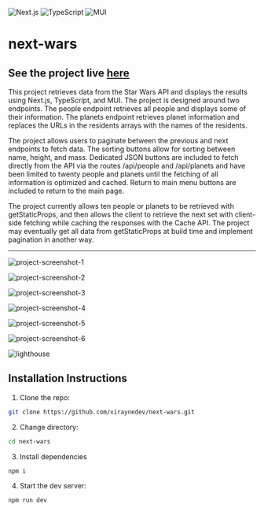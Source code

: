 ![Next.js](https://img.shields.io/badge/Next.js-12.3.1-lightgrey)
![TypeScript](https://img.shields.io/badge/TypeScript-4.8.3-blue)
![MUI](https://img.shields.io/badge/MUI-5.10.6-blue)

# next-wars

## See the project live [here](https://next-wars.vercel.app/)

This project retrieves data from the Star Wars API and displays the results using Next.js, TypeScript, and MUI. The project is designed around two endpoints. The people endpoint retrieves all people and displays some of their information. The planets endpoint retrieves planet information and replaces the URLs in the residents arrays with the names of the residents.

The project allows users to paginate between the previous and next endpoints to fetch data. The sorting buttons allow for sorting between name, height, and mass. Dedicated JSON buttons are included to fetch directly from the API via the routes /api/people and /api/planets and have been limited to twenty people and planets until the fetching of all information is optimized and cached. Return to main menu buttons are included to return to the main page. 

The project currently allows ten people or planets to be retrieved with getStaticProps, and then allows the client to retrieve the next set with client-side fetching while caching the responses with the Cache API. The project may eventually get all data from getStaticProps at build time and implement pagination in another way.

---

![project-screenshot-1](/assets/images/project-screenshots/project-screenshot-1.webp)

![project-screenshot-2](assets/images/project-screenshots/project-screenshot-2.webp)

![project-screenshot-3](assets/images/project-screenshots/project-screenshot-3.webp)

![project-screenshot-4](assets/images/project-screenshots//project-screenshot-4.webp)

![project-screenshot-5](assets/images/project-screenshots/project-screenshot-5.webp)

![project-screenshot-6](assets/images/project-screenshots/project-screenshot-6.webp)

![lighthouse](assets/images/project-screenshots/lighthouse.webp)

## Installation Instructions

1. Clone the repo:

```sh
git clone https://github.com/xiraynedev/next-wars.git
```

2. Change directory:

```sh
cd next-wars
```

3. Install dependencies

```sh
npm i
```

4. Start the dev server:

```sh
npm run dev
```
